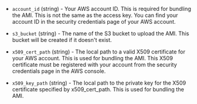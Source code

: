 <!-- Code generated from the comments of the Config struct in builder/amazon/instance/builder.go; DO NOT EDIT MANUALLY -->

-   `account_id` (string) - Your AWS account ID. This is required for bundling the AMI. This is not
    the same as the access key. You can find your account ID in the security
    credentials page of your AWS account.
    
-   `s3_bucket` (string) - The name of the S3 bucket to upload the AMI. This bucket will be created
    if it doesn't exist.
    
-   `x509_cert_path` (string) - The local path to a valid X509 certificate for your AWS account. This is
    used for bundling the AMI. This X509 certificate must be registered with
    your account from the security credentials page in the AWS console.
    
-   `x509_key_path` (string) - The local path to the private key for the X509 certificate specified by
    x509_cert_path. This is used for bundling the AMI.
    